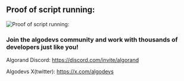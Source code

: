 ## Proof of script running:
<img title="Proof of script running:" alt="Proof of script running:" src="images.png">

### Join the algodevs community and work with thousands of developers just like you!

Algorand Discord: https://discord.com/invite/algorand

Algodevs X(twitter): https://x.com/algodevs


